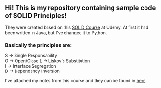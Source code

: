 ## Hi! This is my repository containing sample code of SOLID Principles!

They were created based on this [SOLID Course](https://www.udemy.com/course/solid-design/) at Udemy.
At first it had been written in Java, but I've changed it to Python.

### Basically the principles are:

S -> Single Responsability\
O -> Open/Close
L -> Liskov's Substitution\
I  -> Interface Segregation\
D -> Dependency Inversion

I've attached my notes from this course and they can be found in [here](/notes/SOLID%20Principles%20Notes.pdf).
